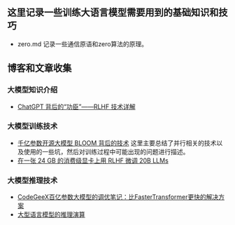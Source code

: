 ## 这里记录一些训练大语言模型需要用到的基础知识和技巧

- zero.md 记录一些通信原语和zero算法的原理。

## 博客和文章收集

### 大模型知识介绍
- [ChatGPT 背后的“功臣”——RLHF 技术详解](https://www.cnblogs.com/huggingface/p/17040315.html)

### 大模型训练技术

- [千亿参数开源大模型 BLOOM 背后的技术](https://codeuuu.com/p/68022.html) 这里主要总结了并行相关的技术以及使用的一些坑，然后对训练过程中可能出现的问题进行描述。
- [在一张 24 GB 的消费级显卡上用 RLHF 微调 20B LLMs](https://www.cnblogs.com/huggingface/p/17245966.html)

### 大模型推理技术

- [CodeGeeX百亿参数大模型的调优笔记：比FasterTransformer更快的解决方案](https://zhuanlan.zhihu.com/p/617027615)
- [大型语言模型的推理演算](https://mp.weixin.qq.com/s/2wfUQNsH4IRuJEF39mebUQ)
